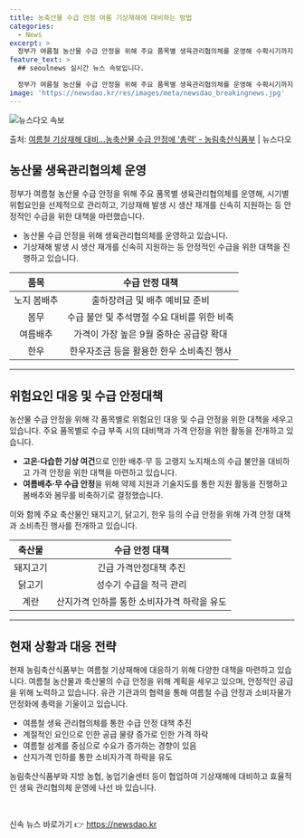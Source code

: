 ```yaml
---
title: 농축산물 수급 안정 여름 기상재해에 대비하는 방법
categories:
  - News
excerpt: >
  정부가 여름철 농산물 수급 안정을 위해 주요 품목별 생육관리협의체를 운영해 수확시기까지 시기별 위험요인을 선…
feature_text: >
  ## seoulnews 실시간 뉴스 속보입니다.

  정부가 여름철 농산물 수급 안정을 위해 주요 품목별 생육관리협의체를 운영해 수확시기까지 시기별 위험요인을 선…
image: 'https://newsdao.kr/res/images/meta/newsdao_breakingnews.jpg'
---
```


![뉴스다오 속보](https://newsdao.kr/res/images/meta/newsdao_breakingnews.jpg)

<p>출처: <a href="https://newsdao.kr/3914" rel="dofollow">여름철 기상재해 대비…농축산물 수급 안정에 ‘총력’ - 농림축산식품부</a> | 뉴스다오</p>

<h2 data-ke-size="size26">농산물 생육관리협의체 운영</h2>
<p data-ke-size="size16">정부가 여름철 농산물 수급 안정을 위해 주요 품목별 생육관리협의체를 운영해, 시기별 위험요인을 선제적으로 관리하고, 기상재해 발생 시 생산 재개를 신속히 지원하는 등 안정적인 수급을 위한 대책을 마련했습니다.</p>
<ul>
<li>농산물 수급 안정을 위해 생육관리협의체를 운영하고 있습니다.</li>
<li>기상재해 발생 시 생산 재개를 신속히 지원하는 등 안정적인 수급을 위한 대책을 진행하고 있습니다.</li>
</ul>
<table>
<thead>
<tr>
<th style="text-align: center;">품목</th>
<th style="text-align: center;">수급 안정 대책</th>
</tr>
</thead>
<tbody>
<tr>
<td style="text-align: center;">노지 봄배추</td>
<td style="text-align: center;">출하장려금 및 배추 예비묘 준비</td>
</tr>
<tr>
<td style="text-align: center;">봄무</td>
<td style="text-align: center;">수급 불안 및 추석명절 수요 대비를 위한 비축</td>
</tr>
<tr>
<td style="text-align: center;">여름배추</td>
<td style="text-align: center;">가격이 가장 높은 9월 중하순 공급량 확대</td>
</tr>
<tr>
<td style="text-align: center;">한우</td>
<td style="text-align: center;">한우자조금 등을 활용한 한우 소비촉진 행사</td>
</tr>
</tbody>
</table>
<hr>
<h2 data-ke-size="size26">위험요인 대응 및 수급 안정대책</h2>
<p data-ke-size="size16">농산물 수급 안정을 위해 각 품목별로 위험요인 대응 및 수급 안정을 위한 대책을 세우고 있습니다. 주요 품목별로 수급 부족 시의 대비책과 가격 안정을 위한 활동을 전개하고 있습니다.</p>
<ul>
<li><b>고온·다습한 기상 여건</b>으로 인한 배추·무 등 고랭지 노지채소의 수급 불안을 대비하고 가격 안정을 위한 대책을 마련하고 있습니다.</li>
<li><b>여름배추·무 수급 안정</b>을 위해 약제 지원과 기술지도를 통한 지원 활동을 진행하고 봄배추와 봄무를 비축하기로 결정했습니다.</li>
</ul>
<p data-ke-size="size16">이와 함께 주요 축산물인 돼지고기, 닭고기, 한우 등의 수급 안정을 위해 가격 안정 대책과 소비촉진 행사를 전개하고 있습니다.</p>
<table>
<thead>
<tr>
<th style="text-align: center;">축산물</th>
<th style="text-align: center;">수급 안정 대책</th>
</tr>
</thead>
<tbody>
<tr>
<td style="text-align: center;">돼지고기</td>
<td style="text-align: center;">긴급 가격안정대책 추진</td>
</tr>
<tr>
<td style="text-align: center;">닭고기</td>
<td style="text-align: center;">성수기 수급을 적극 관리</td>
</tr>
<tr>
<td style="text-align: center;">계란</td>
<td style="text-align: center;">산지가격 인하를 통한 소비자가격 하락을 유도</td>
</tr>
</tbody>
</table>
<hr>
<h2 data-ke-size="size26">현재 상황과 대응 전략</h2>
<p data-ke-size="size16">현재 농림축산식품부는 여름철 기상재해에 대응하기 위해 다양한 대책을 마련하고 있습니다. 여름철 농산물과 축산물의 수급 안정을 위해 계획을 세우고 있으며, 안정적인 공급을 위해 노력하고 있습니다. 유관 기관과의 협력을 통해 여름철 수급 안정과 소비자물가 안정화에 총력을 기울이고 있습니다.</p>
<ul>
<li>여름철 생육 관리협의체를 통한 수급 안정 대책 추진</li>
<li>계절적인 요인으로 인한 공급 물량 증가로 인한 가격 하락</li>
<li>여름철 삼계를 중심으로 수요가 증가하는 경향이 있음</li>
<li>산지가격 인하를 통한 소비자가격 하락을 유도</li>
</ul>
<p data-ke-size="size16">농림축산식품부와 지방 농협, 농업기술센터 등이 협업하여 기상재해에 대비하고 효율적인 생육 관리협의체 운영에 나선 바 있습니다.</p>
<p data-ke-size="size16">&nbsp;</p> 

신속 뉴스 바로가기 👉 <a href="https://newsdao.kr" rel="dofollow">https://newsdao.kr</a>


